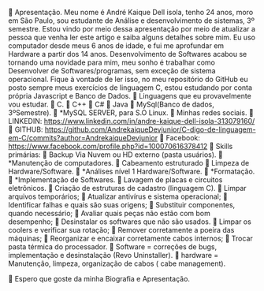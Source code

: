 	Apresentação.
  Meu nome é André Kaique Dell isola, tenho 24 anos, moro em São Paulo, sou estudante de Análise e desenvolvimento de sistemas, 3º semestre. Estou vindo por meio dessa apresentação por meio de atualizar a pessoa que venha ler este artigo e saiba alguns detalhes sobre mim. Eu uso computador desde meus 6 anos de idade, e fui me aprofundar em Hardware a partir dos 14 anos. Desenvolvimento de Softwares acabou se tornando uma novidade para mim, meu sonho é trabalhar como Desenvolver de Softwares/programas, sem exceção de sistema operacional. Fique à vontade de ler isso, no meu repositório do GitHub eu posto sempre meus exercícios de linguagem C, estou estudando por conta própria Javascript e Banco de Dados.
	Linguagens que eu provavelmente vou estudar.
	C.
	C++
	C#
	Java
	MySql(Banco de dados, 3ºSemestre).
	*MySQL SERVER, para S.O Linux.
	Minhas redes sociais.
	LINKEDIN: https://www.linkedin.com/in/andre-kaique-dell-isola-313079160/
	GITHUB: https://github.com/AndrekaiqueDevjunior/C-digo-de-linguagem-em-C/commits?author=AndrekaiqueDevjunior
	Facebook: https://www.facebook.com/profile.php?id=100070616378412
	Skills primárias:
	Backup Via Nuvem ou HD externo (pasta usuários).
	*Manutenção de computadores.
	Cabeamento estruturado
	Limpeza de Hardware/Software.
	*Análises nível 1 Hardware/Software.
	*Formatação.
	*Implementação de Softwares.
	Lavagem de placas e circuitos eletrônicos.
	Criação de estruturas de cadastro (linguagem C). 
	Limpar arquivos temporários;
	Atualizar antivírus e sistema operacional;
	Identificar falhas e quais são suas origens;
	Substituir componentes, quando necessário;
	Avaliar quais peças não estão com bom desempenho;
	Desinstalar os softwares que não são usados.
	Limpar os coolers e verificar sua rotação;
	Remover corretamente a poeira das máquinas;
	Reorganizar e encaixar corretamente cabos internos;
	Trocar pasta térmica do processador.
	Software = correções de bugs, implementação e desinstalação (Revo Uninstaller).
	hardware = Manutenção, limpeza, organização de cabos ( cabe management).

	Espero que goste da minha Biografia e Apresentação.

